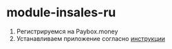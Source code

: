 # module-insales-ru

1. Регистрируемся на Paybox.money
2. Устанавливаем приложение согласно [инструкции](https://paybox-money.herokuapp.com/instruction)
